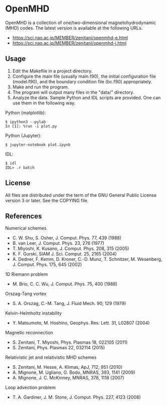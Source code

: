OpenMHD
=======

OpenMHD is a collection of one/two-dimensional magnetohydrodynamic (MHD) codes.
The latest version is available at the following URLs.

 * <https://sci.nao.ac.jp/MEMBER/zenitani/openmhd-e.html>
 * <https://sci.nao.ac.jp/MEMBER/zenitani/openmhd-j.html>

Usage
-------

1. Edit the Makefile in a project directory.
2. Configure the main file (usually main.f90), the initial configuration file
   (model.f90), and the boundary condition file (bc.f90) appropriately.
3. Make and run the program.
4. The program will output many files in the "data/" directory.
5. Analyze the data. Sample Python and IDL scripts are provided.
   One can use them in the following way.

Python (matplotlib):

    $ ipython3 --pylab
    In [1]: %run -i plot.py

Python (Jupyter):

    $ jupyter-notebook plot.ipynb

IDL:

    $ idl
    IDL> .r batch

License
---------

All files are distributed under the term of the GNU General Public License version 3 or later.
See the COPYING file.


References
-------------

Numerical schemes

 * C. W. Shu, S. Osher, J. Comput. Phys. 77, 439 (1988)
 * B. van Leer, J. Comput. Phys. 23, 276 (1977)
 * T. Miyoshi, K. Kusano, J. Comput. Phys. 208, 315 (2005)
 * K. F. Gurski, SIAM J. Sci. Comput. 25, 2165 (2004)
 * A. Dedner, F. Kemm, D. Kroner, C.-D. Munz, T. Schnitzer, M. Wesenberg, J. Comput. Phys. 175, 645 (2002)

1D Riemann problem

 * M. Brio, C. C. Wu, J. Comput. Phys. 75, 400 (1988)

Orszag-Tang vortex

 * S. A. Orszag, C.-M. Tang, J. Fluid Mech. 90, 129 (1979)

Kelvin-Helmholtz instability

 * Y. Matsumoto, M. Hoshino, Geophys. Res. Lett. 31, L02807 (2004)

Magnetic reconnection

 * S. Zenitani, T. Miyoshi, Phys. Plasmas 18, 022105 (2011)
 * S. Zenitani, Phys. Plasmas 22, 032114 (2015)

Relativistic jet and relativistic MHD schemes

 * S. Zenitani, M. Hesse, A. Klimas, ApJ, 712, 951 (2010)
 * A. Mignone, M. Ugliano, G. Bodo, MNRAS, 393, 1141 (2009)
 * A. Mignone, J. C. McKinney, MNRAS, 378, 1118 (2007)

Loop advection problem

 * T. A. Gardiner, J. M. Stone, J. Comput. Phys. 227, 4123 (2008)

